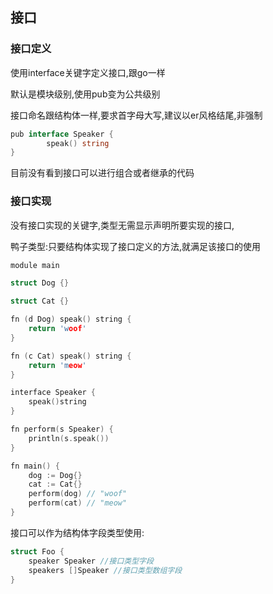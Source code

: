 ## 接口

### 接口定义

使用interface关键字定义接口,跟go一样

默认是模块级别,使用pub变为公共级别

接口命名跟结构体一样,要求首字母大写,建议以er风格结尾,非强制

```go
pub interface Speaker {
		speak() string
}
```

目前没有看到接口可以进行组合或者继承的代码

### 接口实现

没有接口实现的关键字,类型无需显示声明所要实现的接口,

鸭子类型:只要结构体实现了接口定义的方法,就满足该接口的使用

```c
module main

struct Dog {}

struct Cat {}

fn (d Dog) speak() string {
	return 'woof'
}

fn (c Cat) speak() string {
	return 'meow'
}

interface Speaker {
	speak()string
}

fn perform(s Speaker) {
	println(s.speak())
}

fn main() {
	dog := Dog{}
	cat := Cat{}
	perform(dog) // "woof"
	perform(cat) // "meow"
}

```

接口可以作为结构体字段类型使用:

```c
struct Foo {
	speaker Speaker //接口类型字段
	speakers []Speaker //接口类型数组字段
}	
```

